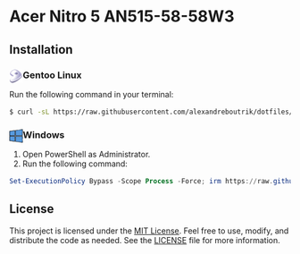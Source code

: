 # Acer Nitro 5 AN515-58-58W3

## Installation

### <img align="left" width="24px" src="../.media/gentoo.svg"> Gentoo Linux

Run the following command in your terminal:

```bash
$ curl -sL https://raw.githubusercontent.com/alexandreboutrik/dotfiles/main/acer-nitro-5/install.sh | sudo sh -s -- -install
```

### <img align="left" width="24px" src="../.media/windows.png"> Windows

1. Open PowerShell as Administrator.
2. Run the following command:

```powershell
Set-ExecutionPolicy Bypass -Scope Process -Force; irm https://raw.githubusercontent.com/alexandreboutrik/dotfiles/main/acer-nitro-5/install.ps1 | iex -Install
```

## License

This project is licensed under the [MIT License](https://opensource.org/licenses/MIT). Feel free to use, modify, and distribute the code as needed. See the [LICENSE](../LICENSE) file for more information.

